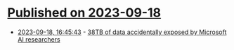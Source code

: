 # [Published on 2023-09-18](index.md)

* [2023-09-18, 16:45:43](https://lobste.rs/s/dmrner/38tb_data_accidentally_exposed_by) - [38TB of data accidentally exposed by Microsoft AI researchers](https://www.wiz.io/blog/38-terabytes-of-private-data-accidentally-exposed-by-microsoft-ai-researchers)
